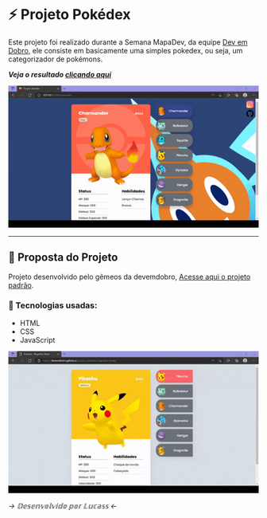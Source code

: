 # ⚡ Projeto Pokédex 
 Este projeto foi realizado durante a Semana MapaDev, da equipe [Dev em Dobro](https://github.com/devemdobro), ele consiste em basicamente uma simples pokedex, ou seja, um categorizador de pokémons.
 
 _**Veja o resultado [clicando aqui](https://lucass-vinicius.github.io/projeto-pokedex/)**_

![Gif Projeto Pokedex](src/imagens/projeto-pokedex.gif)

---

## 📜 Proposta do Projeto 
Projeto desenvolvido pelo gêmeos da devemdobro, [Acesse aqui o projeto padrão](https://github.com/devemdobro/projeto-pokedex-mapadev-week).

### 🚀 Tecnologias usadas:
* HTML
* CSS
* JavaScript

![Gif da proposta](src/imagens/proposta-pokedex.gif)


_→ 𝔻𝕖𝕤𝕖𝕟𝕧𝕠𝕝𝕧𝕚𝕕𝕠 𝕡𝕠𝕣 𝕃𝕦𝕔𝕒𝕤𝕤 ←_
